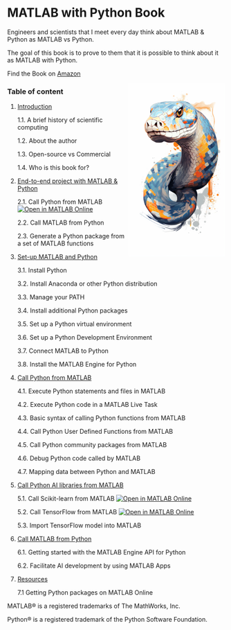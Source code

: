 # MATLAB with Python Book

Engineers and scientists that I meet every day think about MATLAB & Python as MATLAB vs Python. 

The goal of this book is to prove to them that it is possible to think about it as MATLAB with Python.

Find the Book on [Amazon](https://www.amazon.com/MATLAB-Python-Yann-Debray/dp/B0CNHT6GJH)

<img align="right" src="./media/python_drawing_on_white_background_with_blue_and_orange_colors.png" height="400px"/>

### Table of content

1. [Introduction](1_intro.md)

    1.1. A brief history of scientific computing

    1.2. About the author

    1.3. Open-source vs Commercial

    1.4. Who is this book for?

2. [End-to-end project with MATLAB & Python](2_End-to-end_project_with_MATLAB_and_Python.md)

    2.1. Call Python from MATLAB [![Open in MATLAB Online](https://www.mathworks.com/images/responsive/global/open-in-matlab-online.svg)](https://matlab.mathworks.com/open/github/v1?repo=yanndebray/matlab-with-python-book&file=code/Chap_2_End_to_end_project_with_MATLAB_and_Python.mlx)

    2.2. Call MATLAB from Python

    2.3. Generate a Python package from a set of MATLAB functions

3. [Set-up MATLAB and Python](3_Set-up_MATLAB_and_Python.md)

    3.1. Install Python

    3.2. Install Anaconda or other Python distribution

    3.3. Manage your PATH

    3.4. Install additional Python packages

    3.5. Set up a Python virtual environment

    3.6. Set up a Python Development Environment

    3.7. Connect MATLAB to Python

    3.8. Install the MATLAB Engine for Python

4. [Call Python from MATLAB](4_Call_Python_from_MATLAB.md)

    4.1. Execute Python statements and files in MATLAB

    4.2. Execute Python code in a MATLAB Live Task

    4.3. Basic syntax of calling Python functions from MATLAB

    4.4. Call Python User Defined Functions from MATLAB

    4.5. Call Python community packages from MATLAB

    4.6. Debug Python code called by MATLAB

    4.7. Mapping data between Python and MATLAB

5. [Call Python AI libraries from MATLAB](5_Call_Python_AI_libraries_from_MATLAB.md)

    5.1. Call Scikit-learn from MATLAB [![Open in MATLAB Online](https://www.mathworks.com/images/responsive/global/open-in-matlab-online.svg)](https://matlab.mathworks.com/open/github/v1?repo=yanndebray/matlab-with-python-book&file=code/Chap_5_1_Call_Scikit-learn_from_MATLAB.mlx)

    5.2. Call TensorFlow from MATLAB [![Open in MATLAB Online](https://www.mathworks.com/images/responsive/global/open-in-matlab-online.svg)](https://matlab.mathworks.com/open/github/v1?repo=yanndebray/matlab-with-python-book&file=code/Chap_5_2_Call_TensorFlow_from_MATLAB.mlx)

    5.3. Import TensorFlow model into MATLAB

6. [Call MATLAB from Python](6_Call_MATLAB_from_Python.md)
    
    6.1. Getting started with the MATLAB Engine API for Python

    6.2. Facilitate AI development by using MATLAB Apps


7. [Resources](7_Resources.md)

    7.1 Getting Python packages on MATLAB Online
    

MATLAB&reg; is a registered trademarks of The MathWorks, Inc.

Python&reg; is a registered trademark of the Python Software Foundation.
